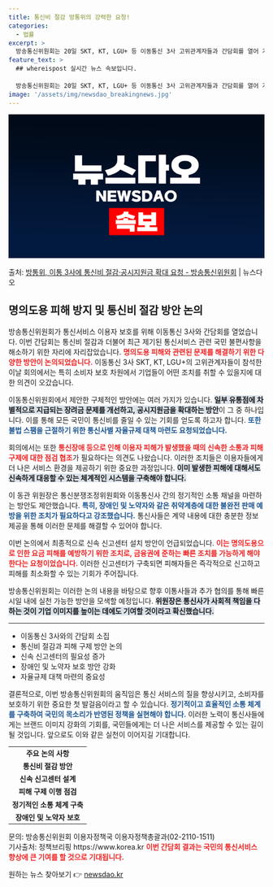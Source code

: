 ```yaml
---
title: 통신비 절감 방통위의 강력한 요청!
categories:
  - 법률
excerpt: >
  방송통신위원회는 20일 SKT, KT, LGU+ 등 이동통신 3사 고위관계자들과 간담회를 열어 가계통신비 절…
feature_text: >
  ## whereispost 실시간 뉴스 속보입니다.

  방송통신위원회는 20일 SKT, KT, LGU+ 등 이동통신 3사 고위관계자들과 간담회를 열어 가계통신비 절…
image: '/assets/img/newsdao_breakingnews.jpg'
---
```


![뉴스다오 속보](/assets/img/newsdao_breakingnews.jpg)

<p>출처: <a href="https://newsdao.kr/2236" rel="dofollow">방통위, 이통 3사에 통신비 절감·공시지원금 확대 요청 - 방송통신위원회</a> | 뉴스다오</p>

<h2 data-ke-size="size26">명의도용 피해 방지 및 통신비 절감 방안 논의</h2>

<p data-ke-size="size16">방송통신위원회가 통신서비스 이용자 보호를 위해 이동통신 3사와 간담회를 열었습니다. 이번 간담회는 통신비 절감과 더불어 최근 제기된 통신서비스 관련 국민 불편사항을 해소하기 위한 자리에 자리잡았습니다. <b><span style="color: #ee2323;">명의도용 피해와 관련된 문제를 해결하기 위한 다양한 방안이 논의되었습니다.</span></b> 이동통신 3사 SKT, KT, LGU+의 고위관계자들이 참석한 이날 회의에서는 특히 소비자 보호 차원에서 기업들이 어떤 조치를 취할 수 있을지에 대한 의견이 오갔습니다.</p>

<p data-ke-size="size16">이동통신위원회에서 제안한 구체적인 방안에는 여러 가지가 있습니다. <b><span style="background-color: #21538527;">일부 유통점에 차별적으로 지급되는 장려금 문제를 개선하고, 공시지원금을 확대하는 방안</span></b>이 그 중 하나입니다. 이를 통해 모든 국민이 통신비를 줄일 수 있는 기회를 얻도록 하고자 합니다. <b><span style="color: #1a5490;">또한 불법 스팸을 근절하기 위한 통신사별 자율규제 대책 마련도 요청되었습니다.</span></b></p>

<p data-ke-size="size16">회의에서는 또한 <b><span style="color: #ee2323;">통신장애 등으로 인해 이용자 피해가 발생했을 때의 신속한 소통과 피해구제에 대한 점검 협조</span></b>가 필요하다는 의견도 나왔습니다. 이러한 조치들은 이용자들에게 더 나은 서비스 환경을 제공하기 위한 중요한 과정입니다. <b><span style="background-color: #21538527;">이미 발생한 피해에 대해서도 신속하게 대응할 수 있는 체계적인 시스템을 구축해야 합니다.</span></b></p>

<p data-ke-size="size16">이 동관 위원장은 통신분쟁조정위원회와 이동통신사 간의 정기적인 소통 채널을 마련하는 방안도 제안했습니다. <b><span style="color: #1a5490;">특히, 장애인 및 노약자와 같은 취약계층에 대한 불완전 판매 예방을 위한 조치가 필요하다고 강조했습니다.</span></b> 통신사들은 계약 내용에 대한 충분한 정보 제공을 통해 이러한 문제를 해결할 수 있어야 합니다.</p>

<p data-ke-size="size16">이번 논의에서 최종적으로 신속 신고센터 설치 방안이 언급되었습니다. <b><span style="color: #ee2323;">이는 명의도용으로 인한 요금 피해를 예방하기 위한 조치로, 금융권에 준하는 빠른 조치를 가능하게 해야 한다는 요청이었습니다.</span></b> 이러한 신고센터가 구축되면 피해자들은 즉각적으로 신고하고 피해를 최소화할 수 있는 기회가 주어집니다.</p>

<p data-ke-size="size16">방송통신위원회는 이러한 논의 내용을 바탕으로 향후 이통사들과 추가 협의를 통해 빠른 시일 내에 실천 가능한 방안을 모색할 예정입니다. <b><span style="background-color: #21538527;">위원장은 통신사가 사회적 책임을 다하는 것이 기업 이미지를 높이는 데에도 기여할 것이라고 확신했습니다.</span></b></p>

<hr>

<ul>
<li>이동통신 3사와의 간담회 소집</li>
<li>통신비 절감과 피해 구제 방안 논의</li>
<li>신속 신고센터의 필요성 증가</li>
<li>장애인 및 노약자 보호 방안 강화</li>
<li>자율규제 대책 마련의 중요성</li>
</ul>

<p data-ke-size="size16">결론적으로, 이번 방송통신위원회의 움직임은 통신 서비스의 질을 향상시키고, 소비자를 보호하기 위한 중요한 첫 발걸음이라고 할 수 있습니다. <b><span style="color: #1a5490;">정기적이고 효율적인 소통 체계를 구축하여 국민의 목소리가 반영된 정책을 실현해야 합니다.</span></b> 이러한 노력이 통신사들에게는 브랜드 이미지 강화의 기회를, 국민들에게는 더 나은 서비스를 제공할 수 있는 길이 될 것입니다. 앞으로도 이와 같은 실천이 이어지길 기대합니다.</p>

<table>
<tr>
<td style="text-align: center; height: 17px;"><b>주요 논의 사항</b></td>
</tr>
<tr>
<td style="text-align: center; height: 17px;"><b>통신비 절감 방안</b></td>
</tr>
<tr>
<td style="text-align: center; height: 17px;"><b>신속 신고센터 설계</b></td>
</tr>
<tr>
<td style="text-align: center; height: 17px;"><b>피해 구제 이행 점검</b></td>
</tr>
<tr>
<td style="text-align: center; height: 17px;"><b>정기적인 소통 체계 구축</b></td>
</tr>
<tr>
<td style="text-align: center; height: 17px;"><b>장애인 및 노약자 보호</b></td>
</tr>
</table>

<p data-ke-size="size16">문의: 방송통신위원회 이용자정책국 이용자정책총괄과(02-2110-1511)<br>기사출처: 정책브리핑 https://www.korea.kr  <b><span style="color: #ee2323;">이번 간담회 결과는 국민의 통신서비스 향상에 큰 기여를 할 것으로 기대됩니다.</span></b></p> 

원하는 뉴스 찾아보기 👉 <a href="https://newsdao.kr" rel="dofollow">newsdao.kr</a>



